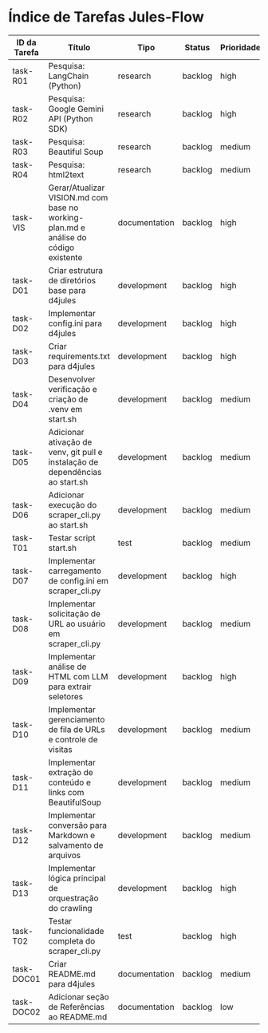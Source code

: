 # Índice de Tarefas Jules-Flow

| ID da Tarefa | Título | Tipo | Status | Prioridade | Dependências | Atribuído |
|--------------|--------|------|--------|------------|--------------|-----------|
| task-R01     | Pesquisa: LangChain (Python) | research | backlog | high | []           | Jules     |
| task-R02     | Pesquisa: Google Gemini API (Python SDK) | research | backlog | high | []           | Jules     |
| task-R03     | Pesquisa: Beautiful Soup | research | backlog | medium | []           | Jules     |
| task-R04     | Pesquisa: html2text      | research | backlog | medium | []           | Jules     |
| task-VIS     | Gerar/Atualizar VISION.md com base no working-plan.md e análise do código existente | documentation | backlog | high | []           | Jules     |
| task-D01     | Criar estrutura de diretórios base para d4jules | development | backlog | high | []           | Jules     |
| task-D02     | Implementar config.ini para d4jules | development | backlog | high | ["task-D01"] | Jules     |
| task-D03     | Criar requirements.txt para d4jules | development | backlog | high | []           | Jules     |
| task-D04     | Desenvolver verificação e criação de .venv em start.sh | development | backlog | medium | []           | Jules     |
| task-D05     | Adicionar ativação de venv, git pull e instalação de dependências ao start.sh | development | backlog | medium | ["task-D03", "task-D04"] | Jules     |
| task-D06     | Adicionar execução do scraper_cli.py ao start.sh | development | backlog | medium | ["task-D05"] | Jules     |
| task-T01     | Testar script start.sh   | test | backlog | medium | ["task-D06"] | Jules     |
| task-D07     | Implementar carregamento de config.ini em scraper_cli.py | development | backlog | high | ["task-D01", "task-D02"] | Jules     |
| task-D08     | Implementar solicitação de URL ao usuário em scraper_cli.py | development | backlog | medium | ["task-D07"] | Jules     |
| task-D09     | Implementar análise de HTML com LLM para extrair seletores | development | backlog | high | ["task-D07", "task-R01", "task-R02"] | Jules     |
| task-D10     | Implementar gerenciamento de fila de URLs e controle de visitas | development | backlog | medium | []           | Jules     |
| task-D11     | Implementar extração de conteúdo e links com BeautifulSoup | development | backlog | medium | ["task-R03"] | Jules     |
| task-D12     | Implementar conversão para Markdown e salvamento de arquivos | development | backlog | medium | ["task-R04", "task-D01"] | Jules     |
| task-D13     | Implementar lógica principal de orquestração do crawling | development | backlog | high | ["task-D09", "task-D10", "task-D11", "task-D12"] | Jules     |
| task-T02     | Testar funcionalidade completa do scraper_cli.py | test | backlog | high | ["task-D01", "task-D07", "task-D08", "task-D13"] | Jules     |
| task-DOC01   | Criar README.md para d4jules | documentation | backlog | medium | ["task-D02", "task-D06"] | Jules     |
| task-DOC02   | Adicionar seção de Referências ao README.md | documentation | backlog | low | ["task-DOC01"] | Jules     |
